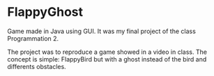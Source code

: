 # FlappyGhost
Game made in Java using GUI. It was my final project of the class Programmation 2.

The project was to reproduce a game showed in a video in class. The concept is simple: 
FlappyBird but with a ghost instead of the bird and differents obstacles.
